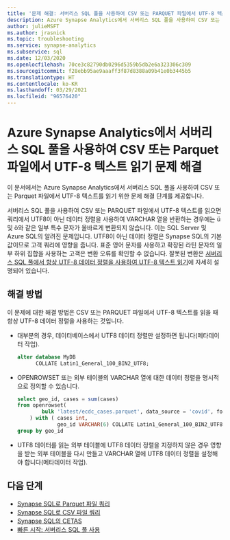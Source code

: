 ```yaml
---
title: '문제 해결: 서버리스 SQL 풀을 사용하여 CSV 또는 PARQUET 파일에서 UTF-8 텍스트 읽기'
description: Azure Synapse Analytics에서 서버리스 SQL 풀을 사용하여 CSV 또는 PARQUET 파일에서 UTF-8 텍스트 읽기
author: julieMSFT
ms.author: jrasnick
ms.topic: troubleshooting
ms.service: synapse-analytics
ms.subservice: sql
ms.date: 12/03/2020
ms.openlocfilehash: 70ce3c82790db0296d5359b5db2e6a323306c309
ms.sourcegitcommit: f28ebb95ae9aaaff3f87d8388a09b41e0b3445b5
ms.translationtype: HT
ms.contentlocale: ko-KR
ms.lasthandoff: 03/29/2021
ms.locfileid: "96576420"
---
```

# <a name="troubleshoot-reading-utf-8-text-from-csv-or-parquet-files-using-serverless-sql-pool-in-azure-synapse-analytics"></a>Azure Synapse Analytics에서 서버리스 SQL 풀을 사용하여 CSV 또는 Parquet 파일에서 UTF-8 텍스트 읽기 문제 해결

이 문서에서는 Azure Synapse Analytics에서 서버리스 SQL 풀을 사용하여 CSV 또는 Parquet 파일에서 UTF-8 텍스트를 읽기 위한 문제 해결 단계를 제공합니다.

서버리스 SQL 풀을 사용하여 CSV 또는 PARQUET 파일에서 UTF-8 텍스트를 읽으면 쿼리에서 UTF8이 아닌 데이터 정렬을 사용하여 VARCHAR 열을 반환하는 경우에는 ü 및 ö와 같은 일부 특수 문자가 올바르게 변환되지 않습니다. 이는 SQL Server 및 Azure SQL의 알려진 문제입니다. UTF8이 아닌 데이터 정렬은 Synapse SQL의 기본값이므로 고객 쿼리에 영향을 줍니다. 표준 영어 문자를 사용하고 확장된 라틴 문자의 일부 하위 집합을 사용하는 고객은 변환 오류를 확인할 수 없습니다. 잘못된 변환은 [서버리스 SQL 풀에서 항상 UTF-8 데이터 정렬을 사용하여 UTF-8 텍스트 읽기](https://techcommunity.microsoft.com/t5/azure-synapse-analytics/always-use-utf-8-collations-to-read-utf-8-text-in-serverless-sql/ba-p/1883633)에 자세히 설명되어 있습니다.

## <a name="workaround"></a>해결 방법

이 문제에 대한 해결 방법은 CSV 또는 PARQUET 파일에서 UTF-8 텍스트를 읽을 때 항상 UTF-8 데이터 정렬을 사용하는 것입니다.

- 대부분의 경우, 데이터베이스에서 UTF8 데이터 정렬만 설정하면 됩니다(메타데이터 작업).

   ```sql
   alter database MyDB
         COLLATE Latin1_General_100_BIN2_UTF8;
   ```

- OPENROWSET 또는 외부 테이블의 VARCHAR 열에 대한 데이터 정렬을 명시적으로 정의할 수 있습니다.

   ```sql
   select geo_id, cases = sum(cases)
   from openrowset(
           bulk 'latest/ecdc_cases.parquet', data_source = 'covid', format = 'parquet'
       ) with ( cases int,
                geo_id VARCHAR(6) COLLATE Latin1_General_100_BIN2_UTF8 ) as rows
   group by geo_id
   ```
 
- UTF8 데이터를 읽는 외부 테이블에 UTF8 데이터 정렬을 지정하지 않은 경우 영향을 받는 외부 테이블을 다시 만들고 VARCHAR 열에 UTF8 데이터 정렬을 설정해야 합니다(메타데이터 작업).


## <a name="next-steps"></a>다음 단계

* [Synapse SQL로 Parquet 파일 쿼리](../sql/query-parquet-files.md)
* [Synapse SQL로 CSV 파일 쿼리](../sql/query-single-csv-file.md)
* [Synapse SQL의 CETAS](../sql/develop-tables-cetas.md)
* [빠른 시작: 서버리스 SQL 풀 사용](../quickstart-sql-on-demand.md)
